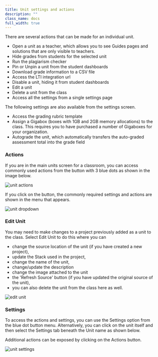 ```yaml
---
title: Unit settings and actions
description: ""
class_name: docs
full_width: true
---
```


There are several actions that can be made for an individual unit. 

- Open a unit as a teacher, which allows you to see Guides pages and solutions that are only visible to teachers.
- Hide grades from students for the selected unit
- Run the plagiarism checker
- Pin or Unpin a unit from the student dashboards
- Download grade information to a CSV file
- Access the LTI integration url
- Disable a unit, hiding it from student dashboards
- Edit a unit
- Delete a unit from the class
- Access all the settings from a single settings page

The following settings are also available from the settings screen.

- Access the grading rubric template
- Assign a Gigabox (boxes with 1GB and 2GB memory allocations) to the class. This requires you to have purchased a number of Gigaboxes for your organization.
- Autograde the unit, which automatically transfers the auto-graded assessment total into the grade field

### Actions
If you are in the main units screen for a classroom, you can access commonly used actions from the button with 3 blue dots as shown in the image below.

<img alt="unit actions" src="/img/docs/class_administration/unit-settings-1.png" class="simple"/>


If you click on the button, the commonly required settings and actions are shown in the menu that appears. 

<img alt="unit dropdown" src="/img/docs/class_administration/unit-settings-dd.png" class="simple"/>

### Edit Unit
You may need to make changes to a project previously added as a unit to the class. Select Edit Unit to do this where you can 

- change the source location of the unit (if you have created a new project), 
- update the Stack used in the project, 
- change the name of the unit,
- change/update the description
- change the image attached to the unit
- the 'Refresh Source' button (if you have updated the original source of the unit),
- you can also delete the unit from the class here as well.

<img alt="edit unit" src="/img/docs/class_administration/editunit.png" class="simple"/>

### Settings
To access the actions and settings, you can use the Settings option from the blue dot button menu. Alternatively,  you can click on the unit itself and then select the Settings tab beneath the Unit name as shown below.

Additional actions can be exposed by clicking on the Actions button.

<img alt="unit settings" src="/img/docs/class_administration/unit-settings-2.png" class="simple"/>



